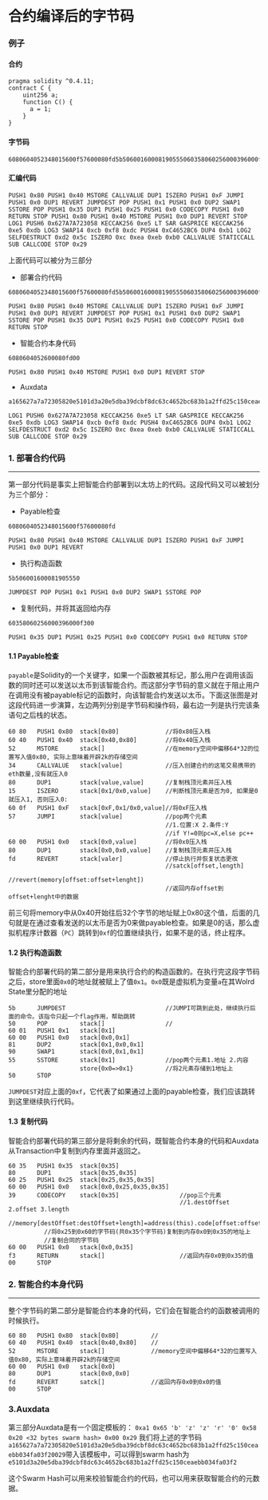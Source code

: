 # 合约编译后的字节码

###  例子

#### 合约

```solidity
pragma solidity ^0.4.11;
contract C {
    uint256 a;
    function C() {
      a = 1;
    }
}
```

#### 字节码

```
6080604052348015600f57600080fd5b50600160008190555060358060256000396000f3006080604052600080fd00a165627a7a72305820e5101d3a20e5dba39dcbf8dc63c4652bc683b1a2ffd25c150ceaebb034fa03f20029
```

#### 汇编代码

```
PUSH1 0x80 PUSH1 0x40 MSTORE CALLVALUE DUP1 ISZERO PUSH1 0xF JUMPI PUSH1 0x0 DUP1 REVERT JUMPDEST POP PUSH1 0x1 PUSH1 0x0 DUP2 SWAP1 SSTORE POP PUSH1 0x35 DUP1 PUSH1 0x25 PUSH1 0x0 CODECOPY PUSH1 0x0 RETURN STOP PUSH1 0x80 PUSH1 0x40 MSTORE PUSH1 0x0 DUP1 REVERT STOP LOG1 PUSH6 0x627A7A723058 KECCAK256 0xe5 LT SAR GASPRICE KECCAK256 0xe5 0xdb LOG3 SWAP14 0xcb 0xf8 0xdc PUSH4 0xC4652BC6 DUP4 0xb1 LOG2 SELFDESTRUCT 0xd2 0x5c ISZERO 0xc 0xea 0xeb 0xb0 CALLVALUE STATICCALL SUB CALLCODE STOP 0x29 
```

上面代码可以被分为三部分

+ 部署合约代码
```
6080604052348015600f57600080fd5b50600160008190555060358060256000396000f300

PUSH1 0x80 PUSH1 0x40 MSTORE CALLVALUE DUP1 ISZERO PUSH1 0xF JUMPI PUSH1 0x0 DUP1 REVERT JUMPDEST POP PUSH1 0x1 PUSH1 0x0 DUP2 SWAP1 SSTORE POP PUSH1 0x35 DUP1 PUSH1 0x25 PUSH1 0x0 CODECOPY PUSH1 0x0 RETURN STOP
```

+ 智能合约本身代码
```
6080604052600080fd00

PUSH1 0x80 PUSH1 0x40 MSTORE PUSH1 0x0 DUP1 REVERT STOP
```

+ Auxdata
```
a165627a7a72305820e5101d3a20e5dba39dcbf8dc63c4652bc683b1a2ffd25c150ceaebb034fa03f20029

LOG1 PUSH6 0x627A7A723058 KECCAK256 0xe5 LT SAR GASPRICE KECCAK256 0xe5 0xdb LOG3 SWAP14 0xcb 0xf8 0xdc PUSH4 0xC4652BC6 DUP4 0xb1 LOG2 SELFDESTRUCT 0xd2 0x5c ISZERO 0xc 0xea 0xeb 0xb0 CALLVALUE STATICCALL SUB CALLCODE STOP 0x29 
```



### 1. 部署合约代码
----
第一部分代码是事实上把智能合约部署到以太坊上的代码。这段代码又可以被划分为三个部分：

+ Payable检查
```
6080604052348015600f57600080fd

PUSH1 0x80 PUSH1 0x40 MSTORE CALLVALUE DUP1 ISZERO PUSH1 0xF JUMPI PUSH1 0x0 DUP1 REVERT
```

+ 执行构造函数
```
5b506001600081905550

JUMPDEST POP PUSH1 0x1 PUSH1 0x0 DUP2 SWAP1 SSTORE POP
```

+ 复制代码，并将其返回给内存
```
60358060256000396000f300

PUSH1 0x35 DUP1 PUSH1 0x25 PUSH1 0x0 CODECOPY PUSH1 0x0 RETURN STOP
```



#### 1.1 Payable检查

`payable`是Solidity的一个关键字，如果一个函数被其标记，那么用户在调用该函数的同时还可以发送以太币到该智能合约。而这部分字节码的意义就在于阻止用户在调用没有被payable标记的函数时，向该智能合约发送以太币。下面这张图是对这段代码进一步演算，左边两列分别是字节码和操作码，最右边一列是执行完该条语句之后栈的状态。

```
60 80	PUSH1 0x80	stack[0x80] 			//将0x80压入栈							
60 40	PUSH1 0x40	stack[0x40,0x80]		//将0x40压入栈							
52		MSTORE		stack[]					//在memory空间中偏移64*32的位置写入值0x80, 实际上意味着开辟2k的存储空间
34		CALLVALUE	stack[value]			//压入创建合约的这笔交易携带的eth数量,没有就压入0	
80		DUP1		stack[value,value]		//复制栈顶元素并压入栈					
15		ISZERO		stack[0x1/0x0,value]	//判断栈顶元素是否为0, 如果是0就压入1, 否则压入0: 
60 0f	PUSH1 0xF	stack[0xF,0x1/0x0,value]//将0xF压入栈							
57		JUMPI		stack[value]			//pop两个元素							
											//1.位置:X 2.条件:Y
											//if Y!=0则pc=X,else pc++
60 00	PUSH1 0x0	stack[0x0,value]		//将0x0压入栈							
80		DUP1		stack[0x0,0x0,value]	//复制栈顶元素并压入栈					
fd		REVERT		stack[valer]			//停止执行并恢复状态更改					
											//satck[offset,length]
											//revert(memory[offset:offset+lenght])
											//返回内存offset到offset+lenght中的数据
```

前三句将memory中从0x40开始往后32个字节的地址赋上0x80这个值，后面的几句就是在通过查看发送的以太币是否为0来做payable检查。如果是0的话，那么虚拟机程序计数器（`PC`）跳转到`0xf`的位置继续执行，如果不是的话，终止程序。

#### 1.2 执行构造函数

智能合约部署代码的第二部分是用来执行合约的构造函数的。在执行完这段字节码之后，store里面`0x0`的地址就被赋上了值`0x1`。`0x0`既是虚拟机为变量`a`在其Wolrd State里分配的地址

```
5b		JUMPDEST							//JUMPI可跳到此处，继续执行后面的命令。该指令只起一个flag作用，帮助跳转
50		POP			stack[]					//
60 01	PUSH1 0x1	stack[0x1]
60 00	PUSH1 0x0	stack[0x0,0x1]
81		DUP2		stack[0x1,0x0,0x1]
90		SWAP1		stack[0x0,0x1,0x1]
55		SSTORE		stack[0x1]				//pop两个元素1.地址 2.内容
					store{0x0=>0x1}			//将2元素存储到1地址上
50		STOP
```

`JUMPDEST`对应上面的`0xf`，它代表了如果通过上面的payable检查，我们应该跳转到这里继续执行代码。

#### 1.3 复制代码

智能合约部署代码的第三部分是将剩余的代码，既智能合约本身的代码和Auxdata从Transaction中复制到内存里面并返回之。

```
60 35	PUSH1 0x35	stack[0x35]
80		DUP1		stack[0x35,0x35]
60 25	PUSH1 0x25	stack[0x25,0x35,0x35]
60 00	PUSH1 0x0	stack[0x0,0x25,0x35,0x35]
39		CODECOPY	stack[0x35]					//pop三个元素
												//1.destOffset	2.offset 3.length
		  //memory[destOffset:destOffset+length]=address(this).code[offset:offset+length]
		  //将0x25到0x60的字节码(共0x35个字节码)复制到内存0x0到0x35的地址上
		  //复制合同的字节码
60 00	PUSH1 0x0	stack[0x0,0x35]
f3		RETURN		stack[]						//返回内存0x0到0x35的值
00		STOP
```



### 2. 智能合约本身代码

----
整个字节码的第二部分是智能合约本身的代码，它们会在智能合约的函数被调用的时候执行。
```
60 80	PUSH1 0x80	stack[0x80]			//
60 40	PUSH1 0x40	stack[0x40,0x80]	//
52		MSTORE		stack[]				//memory空间中偏移64*32的位置写入值0x80, 实际上意味着开辟2k的存储空间
60 00	PUSH1 0x0	stack[0x0]			
80		DUP1		stack[0x0,0x0]
fd		REVERT		satck[]				//返回内存0x0到0x0的值
00		STOP
```



### 3.Auxdata

第三部分Auxdata是有一个固定模板的： `0xa1 0x65 'b' 'z' 'z' 'r' '0' 0x58 0x20 <32 bytes swarm hash> 0x00 0x29` 我们将上述的字节码`a165627a7a72305820e5101d3a20e5dba39dcbf8dc63c4652bc683b1a2ffd25c150ceaebb034fa03f20029`带入该模板中，可以得到swarm hash为`e5101d3a20e5dba39dcbf8dc63c4652bc683b1a2ffd25c150ceaebb034fa03f2`

这个Swarm Hash可以用来校验智能合约的代码，也可以用来获取智能合约的元数据。


